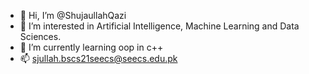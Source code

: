 - 👋 Hi, I’m @ShujaullahQazi
- 👀 I’m interested in Artificial Intelligence, Machine Learning and Data Sciences.
- 🌱 I’m currently learning oop in c++
- 📫 sjullah.bscs21seecs@seecs.edu.pk

<!---
ShujaullahQazi/ShujaullahQazi is a ✨ special ✨ repository because its `README.md` (this file) appears on your GitHub profile.
You can click the Preview link to take a look at your changes.
--->

